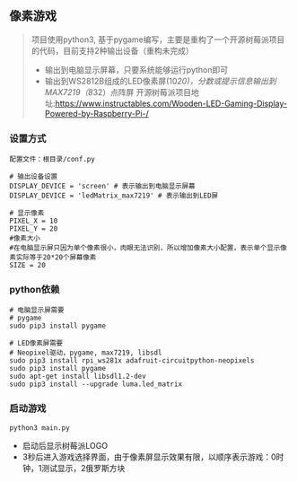 ## 像素游戏

> 项目使用python3, 基于pygame编写，主要是重构了一个开源树莓派项目的代码，目前支持2种输出设备（重构未完成）
> - 输出到电脑显示屏幕，只要系统能够运行python即可
> - 输出到WS2812B组成的LED像素屏(10*20)，分数或提示信息输出到MAX7219（8*32）点阵屏
> 开源树莓派项目地址:https://www.instructables.com/Wooden-LED-Gaming-Display-Powered-by-Raspberry-Pi-/

### 设置方式
```
配置文件：根目录/conf.py

# 输出设备设置
DISPLAY_DEVICE = 'screen' # 表示输出到电脑显示屏幕
DISPLAY_DEVICE = 'ledMatrix_max7219' # 表示输出到LED屏

# 显示像素
PIXEL_X = 10
PIXEL_Y = 20
#像素大小
#在电脑显示屏只因为单个像素很小，肉眼无法识别，所以增加像素大小配置，表示单个显示像素实际等于20*20个屏幕像素
SIZE = 20

```

### python依赖
```
# 电脑显示屏需要
# pygame
sudo pip3 install pygame

# LED像素屏需要
# Neopixel驱动，pygame, max7219, libsdl
sudo pip3 install rpi_ws281x adafruit-circuitpython-neopixels
sudo pip3 install pygame
sudo apt-get install libsdl1.2-dev
sudo pip3 install --upgrade luma.led_matrix

```

### 启动游戏
```
python3 main.py
```
- 启动后显示树莓派LOGO
- 3秒后进入游戏选择界面，由于像素屏显示效果有限，以顺序表示游戏：0时钟，1测试显示，2俄罗斯方块